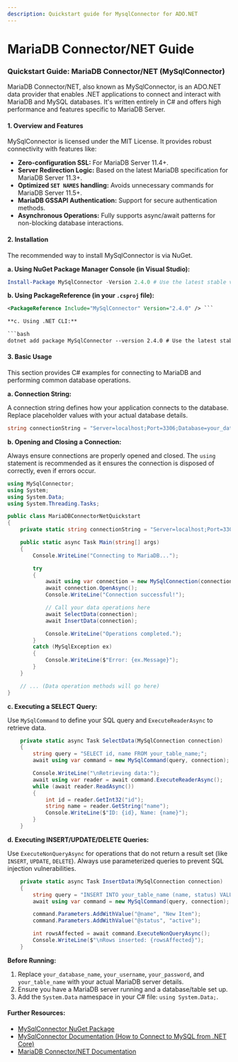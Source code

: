 ```yaml
---
description: Quickstart guide for MysqlConnector for ADO.NET
---
```


# MariaDB Connector/NET Guide

### Quickstart Guide: MariaDB Connector/NET (MySqlConnector)

MariaDB Connector/NET, also known as MySqlConnector, is an ADO.NET data provider that enables .NET applications to connect and interact with MariaDB and MySQL databases. It's written entirely in C# and offers high performance and features specific to MariaDB Server.

#### 1. Overview and Features

MySqlConnector is licensed under the MIT License. It provides robust connectivity with features like:

* **Zero-configuration SSL:** For MariaDB Server 11.4+.
* **Server Redirection Logic:** Based on the latest MariaDB specification for MariaDB Server 11.3+.
* **Optimized `SET NAMES` handling:** Avoids unnecessary commands for MariaDB Server 11.5+.
* **MariaDB GSSAPI Authentication:** Support for secure authentication methods.
* **Asynchronous Operations:** Fully supports async/await patterns for non-blocking database interactions.

#### 2. Installation

The recommended way to install MySqlConnector is via NuGet.

**a. Using NuGet Package Manager Console (in Visual Studio):**

```powershell
Install-Package MySqlConnector -Version 2.4.0 # Use the latest stable version
```

**b. Using PackageReference (in your `.csproj` file):**

````xml
<PackageReference Include="MySqlConnector" Version="2.4.0" /> ```

**c. Using .NET CLI:**

```bash
dotnet add package MySqlConnector --version 2.4.0 # Use the latest stable version
````

#### 3. Basic Usage

This section provides C# examples for connecting to MariaDB and performing common database operations.

**a. Connection String:**

A connection string defines how your application connects to the database. Replace placeholder values with your actual database details.

```csharp
string connectionString = "Server=localhost;Port=3306;Database=your_database_name;Uid=your_username;Pwd=your_password;";
```

**b. Opening and Closing a Connection:**

Always ensure connections are properly opened and closed. The `using` statement is recommended as it ensures the connection is disposed of correctly, even if errors occur.

```csharp
using MySqlConnector;
using System;
using System.Data;
using System.Threading.Tasks;

public class MariaDBConnectorNetQuickstart
{
    private static string connectionString = "Server=localhost;Port=3306;Database=your_database_name;Uid=your_username;Pwd=your_password;";

    public static async Task Main(string[] args)
    {
        Console.WriteLine("Connecting to MariaDB...");

        try
        {
            await using var connection = new MySqlConnection(connectionString);
            await connection.OpenAsync();
            Console.WriteLine("Connection successful!");

            // Call your data operations here
            await SelectData(connection);
            await InsertData(connection);

            Console.WriteLine("Operations completed.");
        }
        catch (MySqlException ex)
        {
            Console.WriteLine($"Error: {ex.Message}");
        }
    }

    // ... (Data operation methods will go here)
}
```

**c. Executing a SELECT Query:**

Use `MySqlCommand` to define your SQL query and `ExecuteReaderAsync` to retrieve data.

```csharp
    private static async Task SelectData(MySqlConnection connection)
    {
        string query = "SELECT id, name FROM your_table_name;";
        await using var command = new MySqlCommand(query, connection);

        Console.WriteLine("\nRetrieving data:");
        await using var reader = await command.ExecuteReaderAsync();
        while (await reader.ReadAsync())
        {
            int id = reader.GetInt32("id");
            string name = reader.GetString("name");
            Console.WriteLine($"ID: {id}, Name: {name}");
        }
    }
```

**d. Executing INSERT/UPDATE/DELETE Queries:**

Use `ExecuteNonQueryAsync` for operations that do not return a result set (like `INSERT`, `UPDATE`, `DELETE`). Always use parameterized queries to prevent SQL injection vulnerabilities.

```csharp
    private static async Task InsertData(MySqlConnection connection)
    {
        string query = "INSERT INTO your_table_name (name, status) VALUES (@name, @status);";
        await using var command = new MySqlCommand(query, connection);

        command.Parameters.AddWithValue("@name", "New Item");
        command.Parameters.AddWithValue("@status", "active");

        int rowsAffected = await command.ExecuteNonQueryAsync();
        Console.WriteLine($"\nRows inserted: {rowsAffected}");
    }
```

**Before Running:**

1. Replace `your_database_name`, `your_username`, `your_password`, and `your_table_name` with your actual MariaDB server details.
2. Ensure you have a MariaDB server running and a database/table set up.
3. Add the `System.Data` namespace in your C# file: `using System.Data;`.

#### Further Resources:

* [MySqlConnector NuGet Package](https://www.nuget.org/packages/MySqlConnector/)
* [MySqlConnector Documentation (How to Connect to MySQL from .NET Core)](https://mysqlconnector.net/tutorials/connect-to-mysql/)
* [MariaDB Connector/NET Documentation](https://mariadb.net/docs/connectors/connectors-quickstart-guides/mariadb-connector-net-guide)
